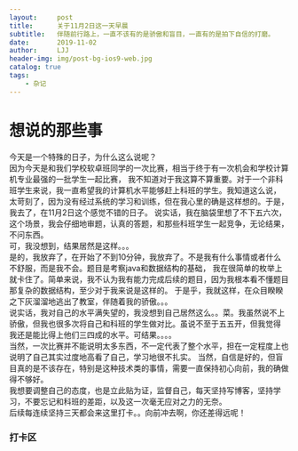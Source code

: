 ```yaml
---
layout:     post
title:      关于11月2日这一天早晨
subtitle:   伴随前行路上，一直不该有的是骄傲和盲目，一直有的是拍下自信的打磨。
date:       2019-11-02
author:     LJJ
header-img: img/post-bg-ios9-web.jpg
catalog: true
tags:
    - 杂记
---
```


# 想说的那些事

今天是一个特殊的日子，为什么这么说呢？  
因为今天是和我们学校软卓班同学的一次比赛，相当于终于有一次机会和学校计算机专业最强的一批学生一起比赛，
我不知道对于我这算不算重要。对于一个非科班学生来说，我一直希望我的计算机水平能够赶上科班的学生。我知道这么说，
太苛刻了，因为没有经过系统的学习和训练，但在我心里的确是这样想的。于是，我去了，在11月2日这个感觉不错的日子。
说实话，我在脑袋里想了不下五六次，这个场景，我会仔细地审题，认真的答题，和那些科班学生一起竞争，无论结果，不问东西。  
可，我没想到，结果居然是这样。。。  
是的，我放弃了，在开始了不到10分钟，我放弃了。不是我有什么事情或者什么不舒服，而是我不会。题目是考察java和数据结构的基础，
我在很简单的枚举上就卡住了。简单来说，我不认为我有能力完成后续的题目，因为我根本看不懂题目那复杂的数据结构，至少对于我来说是这样的。
于是乎，我就这样，在众目睽睽之下灰溜溜地逃出了教室，伴随着我的骄傲。。。  
说实话，我对自己的水平满失望的，我没想到自己居然这么。。菜。我虽然说不上骄傲，但我也很多次将自己和科班的学生做对比。虽说不至于五五开，但我觉得
我还是能比得上他们三四成的水平。可结果。。。。  
当然，一次比赛并不能说明太多东西，不一定代表了整个水平，担在一定程度上也说明了自己其实过度地高看了自己，学习地很不扎实。
当然，自信是好的，但盲目真的是不该存在，特别是这种技术类的事情，需要一直保持初心向前，我的确做得不够好。  
我想要调整自己的态度，也是立此贴为证，监督自己，每天坚持写博客，坚持学习，不要忘记和科班的差距，以及这一次毫无应对之力的无奈。  
后续每连续坚持三天都会来这里打卡。。向前冲去啊，你还差得远呢！



### 打卡区
